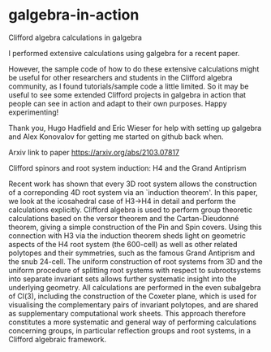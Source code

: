 # galgebra-in-action
Clifford algebra calculations in galgebra

I performed extensive calculations using galgebra for a recent paper. 

However, the sample code of how to do these extensive calculations might be useful for other researchers and students in the Clifford algebra community, as I found tutorials/sample code a little limited. So it may be useful to see some extended Clifford projects in galgebra in action that people can see in action and adapt to their own purposes. Happy experimenting!

Thank you, Hugo Hadfield and Eric Wieser for help with setting up galgebra and Alex Konovalov for getting me started on github back when. 

Arxiv link to paper https://arxiv.org/abs/2103.07817

Clifford spinors and root system induction: H4 and the Grand Antiprism

Recent work has shown that every 3D root system allows the construction of a correponding 4D root system via an `induction theorem'. In this paper, we look at the icosahedral case of H3→H4 in detail and perform the calculations explicitly. Clifford algebra is used to perform group theoretic calculations based on the versor theorem and the Cartan-Dieudonné theorem, giving a simple construction of the Pin and Spin covers. Using this connection with H3 via the induction theorem sheds light on geometric aspects of the H4 root system (the 600-cell) as well as other related polytopes and their symmetries, such as the famous Grand Antiprism and the snub 24-cell. The uniform construction of root systems from 3D and the uniform procedure of splitting root systems with respect to subrootsystems into separate invariant sets allows further systematic insight into the underlying geometry. All calculations are performed in the even subalgebra of Cl(3), including the construction of the Coxeter plane, which is used for visualising the complementary pairs of invariant polytopes, and are shared as supplementary computational work sheets. This approach therefore constitutes a more systematic and general way of performing calculations concerning groups, in particular reflection groups and root systems, in a Clifford algebraic framework.

